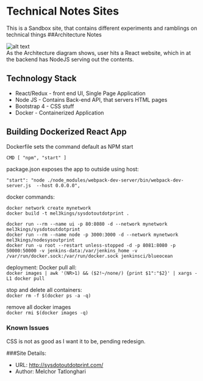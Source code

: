 # Technical Notes Sites
This is a Sandbox site, that contains different experiments and ramblings on technical things
##Architecture Notes

![alt text](https://github.com/mel3kings/sys.out.print/blob/master/sysout_architecture.png)
<br/>
As the Architecture diagram shows, user hits a React website, which in at the backend has NodeJS serving out the contents.


## Technology Stack

* React/Redux - front end UI, Single Page Application
* Node JS - Contains Back-end API, that servers HTML pages
* Bootstrap 4 - CSS stuff
* Docker - Containerized Application



## Building Dockerized React App

Dockerfile sets the command default as NPM start
```
CMD [ "npm", "start" ]
```
package.json exposes the app to outside using host:
```
"start": "node ./node_modules/webpack-dev-server/bin/webpack-dev-server.js  --host 0.0.0.0",

```

docker commands:
```
docker network create mynetwork
docker build -t mel3kings/sysdotoutdotprint .

docker run --rm --name ui -p 80:8080 -d --network mynetwork mel3kings/sysdotoutdotprint 
docker run --rm --name node -p 3000:3000 -d --network mynetwork mel3kings/nodesysoutprint 
docker run -u root --restart unless-stopped -d -p 8081:8080 -p 50000:50000 -v jenkins-data:/var/jenkins_home -v /var/run/docker.sock:/var/run/docker.sock jenkinsci/blueocean
```
deployment:
Docker pull all: <br/>
```docker images | awk '(NR>1) && ($2!~/none/) {print $1":"$2}' | xargs -L1 docker pull```

stop and delete all containers:<br/>
```docker rm -f $(docker ps -a -q) ```

remove all docker images <br/>
```docker rmi $(docker images -q)```

### Known Issues
CSS is not as good as I want it to be, pending redesign.

###Site Details:
* URL: http://sysdotoutdotprint.com/
* Author: Melchor Tatlonghari
